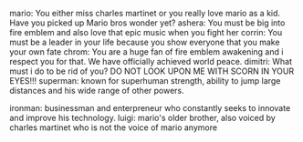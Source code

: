 mario: You either miss charles martinet or you really love mario as a kid. Have you picked up Mario bros wonder yet?
ashera: You must be big into fire emblem and also love that epic music when you fight her
corrin: You must be a leader in your life because you show everyone that you make your own fate
chrom: You are a huge fan of fire emblem awakening and i respect you for that. We have officially achieved world peace.
dimitri: What must i do to be rid of you? DO NOT LOOK UPON ME WITH SCORN IN YOUR EYES!!!
superman: known for superhuman strength, ability to jump large distances and his wide range of other powers.

ironman: businessman and enterpreneur who constantly seeks to innovate and improve his technology.
luigi: mario's older brother, also voiced by charles martinet who is not the voice of mario anymore